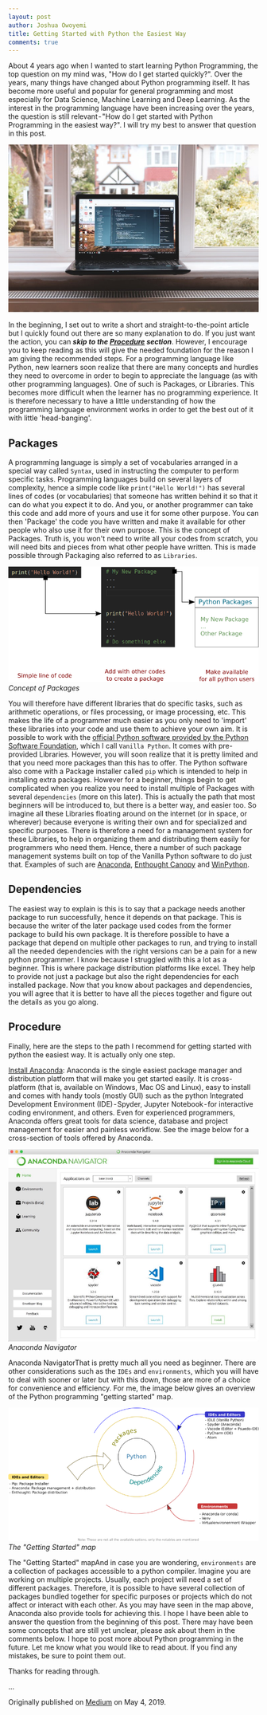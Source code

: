 ```yaml
---
layout: post
author: Joshua Owoyemi
title: Getting Started with Python the Easiest Way
comments: true
---
```

About 4 years ago when I wanted to start learning Python Programming, the top question on my mind was, "How do I get started quickly?". Over the years, many things have changed about Python programming itself. It has become more useful and popular for general programming and most especially for Data Science, Machine Learning and Deep Learning. As the interest in the programming language have been increasing over the years, the question is still relevant - "How do I get started with Python Programming in the easiest way?". I will try my best to answer that question in this post.

<!-- <center>
</center> -->
![banner](/media/python_post_banner.jpeg)


In the beginning, I set out to write a short and straight-to-the-point article but I quickly found out there are so many explanation to do. If you just want the action, you can ***skip to the [Procedure](#procedure) section***. However, I encourage you to keep reading as this will give the needed foundation for the reason I am giving the recommended steps.
For a programming language like Python, new learners soon realize that there are many concepts and hurdles they need to overcome in order to begin to appreciate the language (as with other programming languages). One of such is Packages, or Libraries. This becomes more difficult when the learner has no programming experience. It is therefore necessary to have a little understanding of how the programming language environment works in order to get the best out of it with little 'head-banging'.

## Packages

A programming language is simply a set of vocabularies arranged in a special way called `Syntax`, used in instructing the computer to perform specific tasks. Programming languages build on several layers of complexity, hence a simple code like `print("Hello World!")` has several lines of codes (or vocabularies) that someone has written behind it so that it can do what you expect it to do. And you, or another programmer can take this code and add more of yours and use it for some other purpose. You can then 'Package' the code you have written and make it available for other people who also use it for their own purpose. This is the concept of Packages.
Truth is, you won't need to write all your codes from scratch, you will need bits and pieces from what other people have written. This is made possible through Packaging also referred to as `Libraries`.

![concept_of_packages](/media/concept_of_packages.png)
*Concept of Packages*

You will therefore have different libraries that do specific tasks, such as arithmetic operations, or files processing, or image processing, etc. This makes the life of a programmer much easier as you only need to 'import' these libraries into your code and use them to achieve your own aim.
It is possible to work with the [official Python software provided by the Python Software Foundation](https://www.python.org/), which I call `Vanilla Python`. It comes with pre-provided Libraries. However, you will soon realize that it is pretty limited and that you need more packages than this has to offer. The Python software also come with a Package installer called `pip` which is intended to help in installing extra packages. However for a beginner, things begin to get complicated when you realize you need to install multiple of Packages with several `dependencies` (more on this later). This is actually the path that most beginners will be introduced to, but there is a better way, and easier too.
So imagine all these Libraries floating around on the internet (or in space, or wherever) because everyone is writing their own and for specialized and specific purposes. There is therefore a need for a management system for these Libraries, to help in organizing them and distributing them easily for programmers who need them. Hence, there a number of such package management systems built on top of the Vanilla Python software to do just that. Examples of such are [Anaconda](https://www.anaconda.com/), [Enthought Canopy](https://www.enthought.com/product/canopy/) and [WinPython](https://winpython.github.io/).

## Dependencies

The easiest way to explain is this is to say that a package needs another package to run successfully, hence it depends on that package. This is because the writer of the later package used codes from the former package to build his own package. It is therefore possible to have a package that depend on multiple other packages to run, and trying to install all the needed dependencies with the right versions can be a pain for a new python programmer. I know because I struggled with this a lot as a beginner. This is where package distribution platforms like excel. They help to provide not just a package but also the right dependencies for each installed package.
Now that you know about packages and dependencies, you will agree that it is better to have all the pieces together and figure out the details as you go along.

## Procedure

Finally, here are the steps to the path I recommend for getting started with python the easiest way. It is actually only one step.

[Install Anaconda](https://www.anaconda.com/distribution/): Anaconda is the single easiest package manager and distribution platform that will make you get started easily. It is cross-platform (that is, available on Windows, Mac OS and Linux), easy to install and comes with handy tools (mostly GUI) such as the python Integrated Development Environment (IDE) - Spyder, Jupyter Notebook - for interactive coding environment, and others. Even for experienced programmers, Anaconda offers great tools for data science, database and project management for easier and painless workflow. See the image below for a cross-section of tools offered by Anaconda.

![anaconda_navigator](/media/anaconda_navigator.jpeg)
*Anaconda Navigator*

Anaconda NavigatorThat is pretty much all you need as beginner. There are other considerations such as the `IDEs` and `environments`, which you will have to deal with sooner or later but with this down, those are more of a choice for convenience and efficiency. For me, the image below gives an overview of the Python programming "getting started" map.

![getting_started_map](/media/getting_started_map.png)
*The "Getting Started" map*

The "Getting Started" mapAnd in case you are wondering, `environments` are a collection of packages accessible to a python compiler. Imagine you are working on multiple projects. Usually, each project will need a set of different packages. Therefore, it is possible to have several collection of packages bundled together for specific purposes or projects which do not affect or interact with each other. As you may have seen in the map above, Anaconda also provide tools for achieving this.
I hope I have been able to answer the question from the beginning of this post. There may have been some concepts that are still yet unclear, please ask about them in the comments below. I hope to post more about Python programming in the future. Let me know what you would like to read about. If you find any mistakes, be sure to point them out.

Thanks for reading through.

...

Originally published on [Medium](https://medium.com/@tjosh.owoyemi/getting-started-with-python-the-easiest-way-5f52c6187ad8) on May 4, 2019.